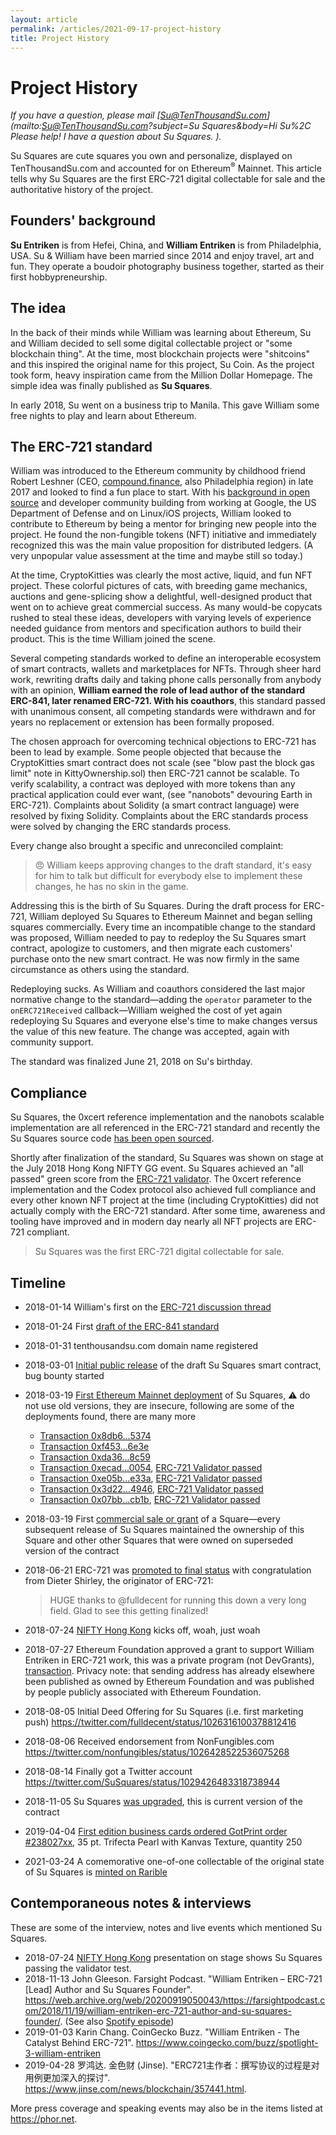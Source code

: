 ```yaml
---
layout: article
permalink: /articles/2021-09-17-project-history
title: Project History
---
```


# Project History

*If you have a question, please mail [Su@TenThousandSu.com](mailto:Su@TenThousandSu.com?subject=Su Squares&body=Hi Su%2C Please help! I have a question about Su Squares. ).*

Su Squares are cute squares you own and personalize, displayed on TenThousandSu.com and accounted for on Ethereum<sup>&reg;</sup> Mainnet. This article tells why Su Squares are the first ERC-721 digital collectable for sale and the authoritative history of the project.

## Founders' background

**Su Entriken** is from Hefei, China, and **William Entriken** is from Philadelphia, USA. Su & William have been married since 2014 and enjoy travel, art and fun. They operate a boudoir photography business together, started as their first hobbypreneurship.

## The idea

In the back of their minds while William was learning about Ethereum, Su and William decided to sell some digital collectable project or "some blockchain thing". At the time, most blockchain projects were "shitcoins" and this inspired the original name for this project, Su Coin. As the project took form, heavy inspiration came from the Million Dollar Homepage. The simple idea was finally published as **Su Squares**.

In early 2018, Su went on a business trip to Manila. This gave William some free nights to play and learn about Ethereum.

## The ERC-721 standard

William was introduced to the Ethereum community by childhood friend Robert Leshner (CEO, [compound.finance](https://compound.finance), also Philadelphia region) in late 2017 and looked to find a fun place to start. With his [background in open source](https://github.com/fulldecent) and developer community building from working at Google, the US Department of Defense and on Linux/iOS projects, William looked to contribute to Ethereum by being a mentor for bringing new people into the project. He found the non-fungible tokens (NFT) initiative and immediately recognized this was the main value proposition for distributed ledgers. (A very unpopular value assessment at the time and maybe still so today.)

At the time, CryptoKitties was clearly the most active, liquid, and fun NFT project. These colorful pictures of cats, with breeding game mechanics, auctions and gene-splicing show a delightful, well-designed product that went on to achieve great commercial success. As many would-be copycats rushed to steal these ideas, developers with varying levels of experience needed guidance from mentors and specification authors to build their product. This is the time William joined the scene.

Several competing standards worked to define an interoperable ecosystem of smart contracts, wallets and marketplaces for NFTs. Through sheer hard work, rewriting drafts daily and taking phone calls personally from anybody with an opinion, **William earned the role of lead author of the standard ERC-841, later renamed ERC-721. With his coauthors**, this standard passed with unanimous consent, all competing standards were withdrawn and for years no replacement or extension has been formally proposed.

The chosen approach for overcoming technical objections to ERC-721 has been to lead by example. Some people objected that because the CryptoKitties smart contract does not scale (see "blow past the block gas limit" note in KittyOwnership.sol) then ERC-721 cannot be scalable. To verify scalability, a contract was deployed with more tokens than any practical application could ever want, (see "nanobots" devouring Earth in ERC-721). Complaints about Solidity (a smart contract language) were resolved by fixing Solidity. Complaints about the ERC standards process were solved by changing the ERC standards process.

Every change also brought a specific and unreconciled complaint:

> :angry: William keeps approving changes to the draft standard, it's easy for him to talk but difficult for everybody else to implement these changes, he has no skin in the game.

Addressing this is the birth of Su Squares. During the draft process for ERC-721, William deployed Su Squares to Ethereum Mainnet and began selling squares commercially. Every time an incompatible change to the standard was proposed, William needed to pay to redeploy the Su Squares smart contract, apologize to customers, and then migrate each customers' purchase onto the new smart contract. He was now firmly in the same circumstance as others using the standard.

Redeploying sucks. As William and coauthors considered the last major normative change to the standard—adding the `operator` parameter to the `onERC721Received` callback—William weighed the cost of yet again redeploying Su Squares and everyone else's time to make changes versus the value of this new feature. The change was accepted, again with community support.

The standard was finalized June 21, 2018 on Su's birthday.

## Compliance

Su Squares, the 0xcert reference implementation and the nanobots scalable implementation are all referenced in the ERC-721 standard and recently the Su Squares source code [has been open sourced](./2021-08-29-open-source).

Shortly after finalization of the standard, Su Squares was shown on stage at the July 2018 Hong Kong NIFTY GG event. Su Squares achieved an "all passed" green score from the [ERC-721 validator](https://erc721validator.org/?address=0xE9e3F9cfc1A64DFca53614a0182CFAD56c10624F). The 0xcert reference implementation and the Codex protocol also achieved full compliance and every other known NFT project at the time (including CryptoKitties) did not actually comply with the ERC-721 standard. After some time, awareness and tooling have improved and in modern day nearly all NFT projects are ERC-721 compliant.

> Su Squares was the first ERC-721 digital collectable for sale.

## Timeline

* 2018-01-14 William's first on the [ERC-721 discussion thread](https://github.com/ethereum/eips/issues/721#issuecomment-357548185)

* 2018-01-24 First [draft of the ERC-841 standard](https://github.com/ethereum/EIPs/pull/841)

* 2018-01-31 tenthousandsu.com domain name registered

* 2018-03-01 [Initial public release](https://github.com/su-squares/ethereum-contract/commit/459009f643ea5cd7b322bbe51f964a4ebdc03de9) of the draft Su Squares smart contract, bug bounty started

* 2018-03-19 [First Ethereum Mainnet deployment](https://etherscan.io/tx/0x13d6eb301014d141edcd9826027a873c825d403438e9065116287ea43aa7da8d) of Su Squares, ⚠️ do not use old versions, they are insecure, following are some of the deployments found, there are many more

  * [Transaction 0x8db6...5374](https://etherscan.io/tx/0x8db60af69f40b07a9f439a20bf4838f16aeb645712029680012ea339c2c15374)
  * [Transaction 0xf453...6e3e](https://etherscan.io/tx/0xf4530da8db00d90b15c1158f797d22caa5a4b1b1e3ce9c56615ecf17d4266e3e)
  * [Transaction 0xda36...8c59](https://etherscan.io/tx/0xda360e16690d3b3eea4c9180540ccc99a7090ff26299b71705ea3729c1658c59)
  * [Transaction 0xecad...0054](https://etherscan.io/tx/0xecad62387037ff314b66e535aa6c1be0830d2b61a4fbdcbb280589b184890054), [ERC-721 Validator passed](https://erc721validator.org/?address=0x6731560e455537c9f088EA02A47a0ECFa28a9231)
  * [Transaction 0xe05b...e33a](https://etherscan.io/tx/0xe05b7f2f0796b98dad3bdba0a8998354caea9fcc3bb52b6127fb73de3636e33a), [ERC-721 Validator passed](https://erc721validator.org/?address=0xe264D16BCBA50925D0e1a90398596EC010306E14)
  * [Transaction 0x3d22...4946](https://etherscan.io/tx/0x3d22ffbb7fb13148062c94e4b1986e14b70d0981dbe71b40748b43c1f8274946), [ERC-721 Validator passed](https://erc721validator.org/?address=0x696c4dB4Dfb25b30a1C08f042e80172B2D34f4Bc)
  * [Transaction 0x07bb...cb1b](https://etherscan.io/tx/0x07bb215de77674c272b3a0e3f336642879f926df52e79d9ff8b26fdcbc4acb1b), [ERC-721 Validator passed](https://erc721validator.org/?address=0xE9e3F9cfc1A64DFca53614a0182CFAD56c10624F)

* 2018-03-19 First [commercial sale or grant](https://etherscan.io/tx/0xfb19b24a74ac540f3b13e27bb6a36f73bb1f3fc6e10d1cd671a0907d8d3ac04c) of a Square—every subsequent release of Su Squares maintained the ownership of this Square and other other Squares that were owned on superseded version of the contract

* 2018-06-21 ERC-721 was [promoted to final status](https://github.com/ethereum/EIPs/pull/1170) with congratulation from Dieter Shirley, the originator of ERC-721:

  > HUGE thanks to @fulldecent for running this down a very long field. Glad to see this getting finalized!

* 2018-07-24 [NIFTY Hong Kong](https://web.archive.org/web/20181226161553/https://www.nifty.gg/) kicks off, woah, just woah

* 2018-07-27 Ethereum Foundation approved a grant to support William Entriken in ERC-721 work, this was a private program (not DevGrants), [transaction](https://etherscan.io/tx/0x3f5342da9b079d5ced289c367e1829eaef016f3eca49e1b33479c64f1286facf). Privacy note: that sending address has already elsewhere been published as owned by Ethereum Foundation and was published by people publicly associated with Ethereum Foundation.

* 2018-08-05 Initial Deed Offering for Su Squares (i.e. first marketing push) https://twitter.com/fulldecent/status/1026316100378812416

* 2018-08-06 Received endorsement from NonFungibles.com https://twitter.com/nonfungibles/status/1026428522536075268

* 2018-08-14 Finally got a Twitter account https://twitter.com/SuSquares/status/1029426483318738944

* 2018-11-05 Su Squares [was upgraded](https://etherscan.io/tx/0x07bb215de77674c272b3a0e3f336642879f926df52e79d9ff8b26fdcbc4acb1b), this is current version of the contract
* 2019-04-04 [First edition business cards ordered GotPrint order #238027xx](/assets/2019-04-04-business-cards-order.pdf), 35 pt. Trifecta Pearl with Kanvas Texture, quantity 250
* 2021-03-24 A comemorative one-of-one collectable of the original state of Su Squares is [minted on Rarible](https://rarible.com/token/0x60f80121c31a0d46b5279700f9df786054aa5ee5:580921?tab=details)

## Contemporaneous notes & interviews

These are some of the interview, notes and live events which mentioned Su Squares.

- 2018-07-24 [NIFTY Hong Kong](https://web.archive.org/web/20181226161553/https://www.nifty.gg/) presentation on stage shows Su Squares passing the validator test.
- 2018-11-13 John Gleeson. Farsight Podcast. "William Entriken – ERC-721 [Lead] Author and Su Squares Founder". https://web.archive.org/web/20200919050043/https://farsightpodcast.com/2018/11/19/william-entriken-erc-721-author-and-su-squares-founder/. (See also [Spotify episode](https://open.spotify.com/episode/3EWuR360XukbiCKAPW6Ah3))
- 2019-01-03 Karin Chang. CoinGecko Buzz. "William Entriken - The Catalyst Behind ERC-721". https://www.coingecko.com/buzz/spotlight-3-william-entriken
- 2019-04-28 罗鸿达. 金色财 (Jinse). "ERC721主作者：撰写协议的过程是对用例更加深入的探讨".   https://www.jinse.com/news/blockchain/357441.html.

More press coverage and speaking events may also be in the items listed at https://phor.net.